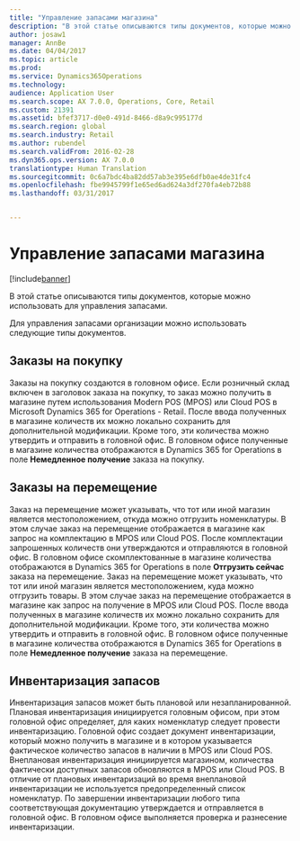 ```yaml
---
title: "Управление запасами магазина"
description: "В этой статье описываются типы документов, которые можно использовать для управления запасами."
author: josaw1
manager: AnnBe
ms.date: 04/04/2017
ms.topic: article
ms.prod: 
ms.service: Dynamics365Operations
ms.technology: 
audience: Application User
ms.search.scope: AX 7.0.0, Operations, Core, Retail
ms.custom: 21391
ms.assetid: bfef3717-d0e0-491d-8466-d8a9c995177d
ms.search.region: global
ms.search.industry: Retail
ms.author: rubendel
ms.search.validFrom: 2016-02-28
ms.dyn365.ops.version: AX 7.0.0
translationtype: Human Translation
ms.sourcegitcommit: 0c6a7bdc4ba82dd57ab3e395e6dfb0ae4de31fc4
ms.openlocfilehash: fbe9945799f1e65ed6ad624a3df270fa4eb72b88
ms.lasthandoff: 03/31/2017


---
```


# <a name="manage-store-inventory"></a>Управление запасами магазина

[!include[banner](includes/banner.md)]


В этой статье описываются типы документов, которые можно использовать для управления запасами.

Для управления запасами организации можно использовать следующие типы документов.

## <a name="purchase-orders"></a>Заказы на покупку
Заказы на покупку создаются в головном офисе. Если розничный склад включен в заголовок заказа на покупку, то заказ можно получить в магазине путем использования Modern POS (MPOS) или Cloud POS в Microsoft Dynamics 365 for Operations - Retail. После ввода полученных в магазине количеств их можно локально сохранить для дополнительной модификации. Кроме того, эти количества можно утвердить и отправить в головной офис. В головном офисе полученные в магазине количества отображаются в Dynamics 365 for Operations в поле **Немедленное получение** заказа на покупку.

## <a name="transfer-orders"></a>Заказы на перемещение
Заказ на перемещение может указывать, что тот или иной магазин является местоположением, откуда можно отгрузить номенклатуры. В этом случае заказ на перемещение отображается в магазине как запрос на комплектацию в MPOS или Cloud POS. После комплектации запрошенных количеств они утверждаются и отправляются в головной офис. В головном офисе скомплектованные в магазине количества отображаются в Dynamics 365 for Operations в поле **Отгрузить сейчас** заказа на перемещение. Заказ на перемещение может указывать, что тот или иной магазин является местоположением, куда можно отгрузить товары. В этом случае заказ на перемещение отображается в магазине как запрос на получение в MPOS или Cloud POS. После ввода полученных в магазине количеств их можно локально сохранить для дополнительной модификации. Кроме того, эти количества можно утвердить и отправить в головной офис. В головном офисе полученные в магазине количества отображаются в Dynamics 365 for Operations в поле **Немедленное получение** заказа на перемещение.

## <a name="stock-counts"></a>Инвентаризация запасов
Инвентаризация запасов может быть плановой или незапланированной. Плановая инвентаризация инициируется головным офисом, при этом головной офис определяет, для каких номенклатур следует провести инвентаризацию. Головной офис создает документ инвентаризации, который можно получить в магазине и в котором указывается фактическое количество запасов в наличии в MPOS или Cloud POS. Внеплановая инвентаризация инициируется магазином, количества фактически доступных запасов обновляются в MPOS или Cloud POS. В отличие от плановых инвентаризаций во время внеплановой инвентаризации не используется предопределенный список номенклатур. По завершении инвентаризации любого типа соответствующая документацию утверждается и отправляется в головной офис. В головном офисе выполняется проверка и разнесение инвентаризации.






